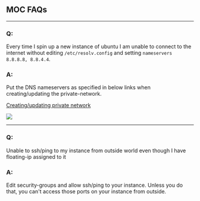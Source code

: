 ## MOC FAQs

---
### Q:
Every time I spin up a new instance of ubuntu I am unable to connect to the internet without editing 
`/etc/resolv.config` and setting `nameservers 8.8.8.8, 8.8.4.4`. 

### A:
Put the DNS nameservers as specified in below links when creating/updating the private-network.

[Creating/updating private network](../openstack/Set-up-a-Private-Network.html)

![](../_static/img/create_network_details.png)

---
### Q:
Unable to ssh/ping to my instance from outside world even though I have floating-ip assigned to it

### A:
Edit security-groups and allow ssh/ping to your instance. Unless you do that, you can't access those ports on your instance from outside.
